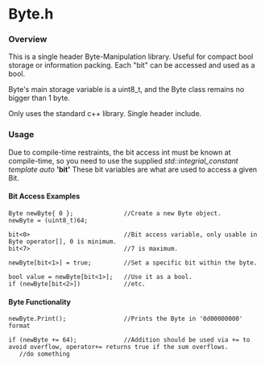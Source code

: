 # Byte.h
### Overview

This is a single header Byte-Manipulation library. Useful for compact bool storage or information packing. Each "bit" can be accessed and used as a bool.

Byte's main storage variable is a uint8_t, and the Byte class remains no bigger than 1 byte.

Only uses the standard c++ library. Single header include.

### Usage

Due to compile-time restraints, the bit access int must be known at compile-time, so you need to use the supplied *std::integrial_constant template auto* **'bit'**
These bit variables are what are used to access a given Bit.

#### Bit Access Examples
```
Byte newByte{ 0 };              //Create a new Byte object.
newByte = (uint8_t)64; 

bit<0>                          //Bit access variable, only usable in Byte operator[], 0 is minimum.
bit<7>                          //7 is maximum.

newByte[bit<1>] = true;         //Set a specific bit within the byte.

bool value = newByte[bit<1>];   //Use it as a bool.
if (newByte[bit<2>])            //etc.
```
#### Byte Functionality
```
newByte.Print();                //Prints the Byte in '0d00000000' format

if (newByte += 64);             //Addition should be used via += to avoid overflow, operator+= returns true if the sum overflows.
   //do something
```

